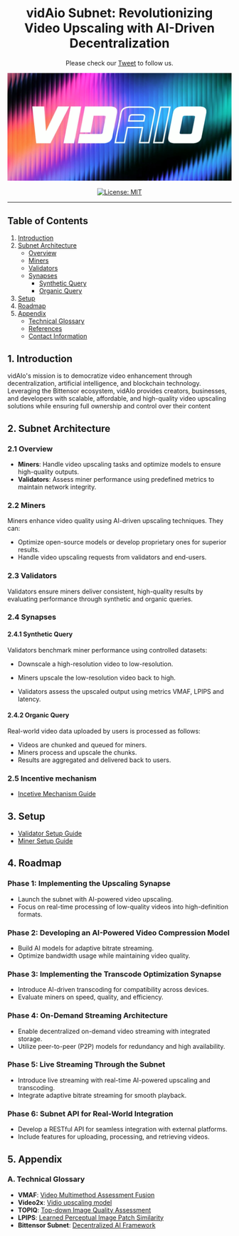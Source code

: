 <div align="center">

# **vidAio Subnet**: Revolutionizing Video Upscaling with AI-Driven Decentralization <!-- omit in toc -->


Please check our [Tweet](https://x.com/vidaio_τ) to follow us.

[![vidAio](./docs/images/banner.png)](https://)

[![License: MIT](https://img.shields.io/badge/License-MIT-yellow.svg)](https://opensource.org/licenses/MIT) 

---

</div>

## **Table of Contents**

1. [Introduction](#1-introduction)
2. [Subnet Architecture](#2-subnet-architecture)
   - [Overview](#21-overview)
   - [Miners](#22-miners)
   - [Validators](#23-validators)
   - [Synapses](#24-synapses)
     - [Synthetic Query](#241-synthetic-query)
     - [Organic Query](#242-organic-query)
3. [Setup](#3-setup)
4. [Roadmap](#4-roadmap)
5. [Appendix](#5-appendix)
   - [Technical Glossary](#a-technical-glossary)
   - [References](#b-references)
   - [Contact Information](#c-contact-information)

## **1. Introduction**
vidAIo's mission is to democratize video enhancement through decentralization, artificial intelligence, and blockchain technology. Leveraging the Bittensor ecosystem, vidAIo provides creators, businesses, and developers with scalable, affordable, and high-quality video upscaling solutions while ensuring full ownership and control over their content


## 2. Subnet Architecture

### 2.1 Overview
- **Miners**: Handle video upscaling tasks and optimize models to ensure high-quality outputs.
- **Validators**: Assess miner performance using predefined metrics to maintain network integrity.

### 2.2 Miners
Miners enhance video quality using AI-driven upscaling techniques. They can:
- Optimize open-source models or develop proprietary ones for superior results.
- Handle video upscaling requests from validators and end-users.

### 2.3 Validators
Validators ensure miners deliver consistent, high-quality results by evaluating performance through synthetic and organic queries.

### 2.4 Synapses
#### 2.4.1 Synthetic Query
Validators benchmark miner performance using controlled datasets:
- Downscale a high-resolution video to low-resolution.
- Miners upscale the low-resolution video back to high.

- Validators assess the upscaled output using metrics VMAF, LPIPS and latency.

#### 2.4.2 Organic Query
Real-world video data uploaded by users is processed as follows:
- Videos are chunked and queued for miners.
- Miners process and upscale the chunks.
- Results are aggregated and delivered back to users.

### 2.5 Incentive mechanism
- [Incetive Mechanism Guide](docs/incentive_mechanism.md)

## 3. Setup
- [Validator Setup Guide](docs/validator_setup.md)
- [Miner Setup Guide](docs/miner_setup.md)

## 4. Roadmap

### Phase 1: Implementing the Upscaling Synapse
- Launch the subnet with AI-powered video upscaling.
- Focus on real-time processing of low-quality videos into high-definition formats.

### Phase 2: Developing an AI-Powered Video Compression Model
- Build AI models for adaptive bitrate streaming.
- Optimize bandwidth usage while maintaining video quality.

### Phase 3: Implementing the Transcode Optimization Synapse
- Introduce AI-driven transcoding for compatibility across devices.
- Evaluate miners on speed, quality, and efficiency.

### Phase 4: On-Demand Streaming Architecture
- Enable decentralized on-demand video streaming with integrated storage.
- Utilize peer-to-peer (P2P) models for redundancy and high availability.

### Phase 5: Live Streaming Through the Subnet
- Introduce live streaming with real-time AI-powered upscaling and transcoding.
- Integrate adaptive bitrate streaming for smooth playback.

### Phase 6: Subnet API for Real-World Integration
- Develop a RESTful API for seamless integration with external platforms.
- Include features for uploading, processing, and retrieving videos.

## 5. Appendix

### A. Technical Glossary
- **VMAF**: [Video Multimethod Assessment Fusion](https://github.com/vidaio-subnet/vmaf)
- **Video2x**: [Vidio upscaling model](https://github.com/vidaio-subnet/video2x)
- **TOPIQ**: [Top-down Image Quality Assessment](https://arxiv.org/pdf/2308.03060v1)
- **LPIPS**: [Learned Perceptual Image Patch Similarity](https://github.com/richzhang/PerceptualSimilarity)
- **Bittensor Subnet**: [Decentralized AI Framework](https://docs.bittensor.com)
